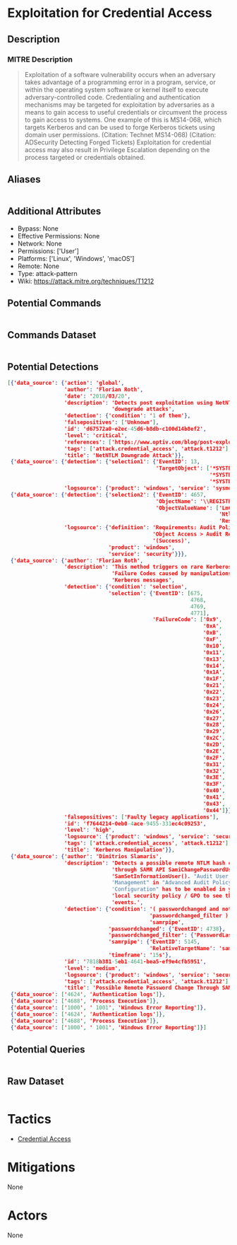 
# Exploitation for Credential Access

## Description

### MITRE Description

> Exploitation of a software vulnerability occurs when an adversary takes advantage of a programming error in a program, service, or within the operating system software or kernel itself to execute adversary-controlled code. Credentialing and authentication mechanisms may be targeted for exploitation by adversaries as a means to gain access to useful credentials or circumvent the process to gain access to systems. One example of this is MS14-068, which targets Kerberos and can be used to forge Kerberos tickets using domain user permissions. (Citation: Technet MS14-068) (Citation: ADSecurity Detecting Forged Tickets) Exploitation for credential access may also result in Privilege Escalation depending on the process targeted or credentials obtained.

## Aliases

```

```

## Additional Attributes

* Bypass: None
* Effective Permissions: None
* Network: None
* Permissions: ['User']
* Platforms: ['Linux', 'Windows', 'macOS']
* Remote: None
* Type: attack-pattern
* Wiki: https://attack.mitre.org/techniques/T1212

## Potential Commands

```

```

## Commands Dataset

```

```

## Potential Detections

```json
[{'data_source': {'action': 'global',
                  'author': 'Florian Roth',
                  'date': '2018/03/20',
                  'description': 'Detects post exploitation using NetNTLM '
                                 'downgrade attacks',
                  'detection': {'condition': '1 of them'},
                  'falsepositives': ['Unknown'],
                  'id': 'd67572a0-e2ec-45d6-b8db-c100d14b8ef2',
                  'level': 'critical',
                  'references': ['https://www.optiv.com/blog/post-exploitation-using-netntlm-downgrade-attacks'],
                  'tags': ['attack.credential_access', 'attack.t1212'],
                  'title': 'NetNTLM Downgrade Attack'}},
 {'data_source': {'detection': {'selection1': {'EventID': 13,
                                               'TargetObject': ['*SYSTEM\\\\*ControlSet*\\Control\\Lsa\\lmcompatibilitylevel',
                                                                '*SYSTEM\\\\*ControlSet*\\Control\\Lsa\\NtlmMinClientSec',
                                                                '*SYSTEM\\\\*ControlSet*\\Control\\Lsa\\RestrictSendingNTLMTraffic']}},
                  'logsource': {'product': 'windows', 'service': 'sysmon'}}},
 {'data_source': {'detection': {'selection2': {'EventID': 4657,
                                               'ObjectName': '\\REGISTRY\\MACHINE\\SYSTEM\\\\*ControlSet*\\Control\\Lsa',
                                               'ObjectValueName': ['LmCompatibilityLevel',
                                                                   'NtlmMinClientSec',
                                                                   'RestrictSendingNTLMTraffic']}},
                  'logsource': {'definition': 'Requirements: Audit Policy : '
                                              'Object Access > Audit Registry '
                                              '(Success)',
                                'product': 'windows',
                                'service': 'security'}}},
 {'data_source': {'author': 'Florian Roth',
                  'description': 'This method triggers on rare Kerberos '
                                 'Failure Codes caused by manipulations of '
                                 'Kerberos messages',
                  'detection': {'condition': 'selection',
                                'selection': {'EventID': [675,
                                                          4768,
                                                          4769,
                                                          4771],
                                              'FailureCode': ['0x9',
                                                              '0xA',
                                                              '0xB',
                                                              '0xF',
                                                              '0x10',
                                                              '0x11',
                                                              '0x13',
                                                              '0x14',
                                                              '0x1A',
                                                              '0x1F',
                                                              '0x21',
                                                              '0x22',
                                                              '0x23',
                                                              '0x24',
                                                              '0x26',
                                                              '0x27',
                                                              '0x28',
                                                              '0x29',
                                                              '0x2C',
                                                              '0x2D',
                                                              '0x2E',
                                                              '0x2F',
                                                              '0x31',
                                                              '0x32',
                                                              '0x3E',
                                                              '0x3F',
                                                              '0x40',
                                                              '0x41',
                                                              '0x43',
                                                              '0x44']}},
                  'falsepositives': ['Faulty legacy applications'],
                  'id': 'f7644214-0eb0-4ace-9455-331ec4c09253',
                  'level': 'high',
                  'logsource': {'product': 'windows', 'service': 'security'},
                  'tags': ['attack.credential_access', 'attack.t1212'],
                  'title': 'Kerberos Manipulation'}},
 {'data_source': {'author': 'Dimitrios Slamaris',
                  'description': 'Detects a possible remote NTLM hash change '
                                 'through SAMR API SamiChangePasswordUser() or '
                                 'SamSetInformationUser(). "Audit User Account '
                                 'Management" in "Advanced Audit Policy '
                                 'Configuration" has to be enabled in your '
                                 'local security policy / GPO to see this '
                                 'events.',
                  'detection': {'condition': '( passwordchanged and not '
                                             'passwordchanged_filter ) | near '
                                             'samrpipe',
                                'passwordchanged': {'EventID': 4738},
                                'passwordchanged_filter': {'PasswordLastSet': None},
                                'samrpipe': {'EventID': 5145,
                                             'RelativeTargetName': 'samr'},
                                'timeframe': '15s'},
                  'id': '7818b381-5eb1-4641-bea5-ef9e4cfb5951',
                  'level': 'medium',
                  'logsource': {'product': 'windows', 'service': 'security'},
                  'tags': ['attack.credential_access', 'attack.t1212'],
                  'title': 'Possible Remote Password Change Through SAMR'}},
 {'data_source': ['4624', 'Authentication logs']},
 {'data_source': ['4688', 'Process Execution']},
 {'data_source': ['1000', ' 1001', 'Windows Error Reporting']},
 {'data_source': ['4624', 'Authentication logs']},
 {'data_source': ['4688', 'Process Execution']},
 {'data_source': ['1000', ' 1001', 'Windows Error Reporting']}]
```

## Potential Queries

```json

```

## Raw Dataset

```json

```

# Tactics


* [Credential Access](../tactics/Credential-Access.md)


# Mitigations

None

# Actors

None
